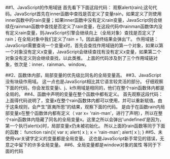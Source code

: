 ##1、JavaScript的作用域链
    首先看下下面这段代码：
    <script type="text/javascript">
        var rain = 1;
        function rainman(){
            var man = 2;
            function inner(){
                var innerVar = 4;
                alert(rain);
            }
            inner();    //调用inner函数
        }
        rainman();    //调用rainman函数
    </script>
    观察alert(rain);这句代码。JavaScript首先在inner函数中查找是否定义了变量rain，如果定义了则使用inner函数中的rain变量；如果inner函数中没有定义rain变量，JavaScript则会继续在rainman函数中查找是否定义了rain变量，在这段代码中rainman函数体内没有定义rain变量，则JavaScript引擎会继续向上（全局对象）查找是否定义了rain；在全局对象中我们定义了rain = 1，因此最终结果会弹出'1'。
    作用域链：JavaScript需要查询一个变量x时，首先会查找作用域链的第一个对象，如果以第一个对象没有定义x变量，JavaScript会继续查找有没有定义x变量，如果第二个对象没有定义则会继续查找，以此类推。
    上面的代码涉及到了三个作用域链对象，依次是：inner、rainman、window。

##2、函数体内部，局部变量的优先级比同名的全局变量高。
    <script type="text/javascript">
        var rain = 1;    //定义全局变量 rain
        function check(){
            var rain = 100;    //定义局部变量rain
            alert( rain );       //这里会弹出 100
        }
        check();
        alert( rain );    //这里会弹出1
    </script>
##3、JavaScript没有块级作用域。
    这一点也是JavaScript相比其它语言较灵活的部分。
    仔细观察下面的代码，你会发现变量i、j、k作用域是相同的，他们在整个rain函数体内都是全局的。
    <script type="text/javascript">
        function rainman(){
            // rainman函数体内存在三个局部变量 i j k
            var i = 0;
            if ( 1 ) {
                var j = 0;
                for(var k = 0; k < 3; k++) {
                    alert( k );    //分别弹出 0 1 2
                }
                alert( k );        //弹出3
            }
            alert( j );            //弹出0
        }
    </script>
##4、函数中声明的变量在整个函数中都有定义。
    首先观察这段代码：
        <script type="text/javascript">
            function rain(){
                var x = 1;
                function man(){
                    x = 100;
                }
                man();        //调用man
                alert( x );    //这里会弹出 100
            }
            rain();    //调用rain
        </script>
    上面得代码说明了，变量x在整个rain函数体内都可以使用，并可以重新赋值。由于这条规则，会产生“匪夷所思”的结果，观察下面的代码。
    <script type="text/javascript">
        var x = 1;
        function rain(){
            alert( x );        //弹出 'undefined'，而不是1
            var x = 'rain-man';
            alert( x );        //弹出 'rain-man'
        }
        rain();
    </script>
    是由于在函数rain内局部变量x在整个函数体内都有定义（ var x= 'rain-man'，进行了声明），所以在整个rain函数体内隐藏了同名的全局变量x。这里之所以会弹出'undefined'是因为，第一个执行alert(x)时，局部变量x仍未被初始化。
    所以上面的rain函数等同于下面的函数：
    function rain(){
        var x;
        alert( x );
        x = 'rain-man';
        alert( x );
    }
##5、未使用var关键字定义的变量都是全局变量。
    <script type="text/javascript">
        function rain(){
            x = 100;    //声明了全局变量x并进行赋值
        }
        rain();
        alert( x );    //会弹出100
    </script>
    这也是JavaScript新手常见的错误，无意之中留下的许多全局变量。
##6、全局变量都是window对象的属性
    <script type="text/javascript">
        var x = 100 ;
        alert( window.x );//弹出100
        alert(x);
    </script>
    等同于下面的代码
    <script type="text/javascript">
        window.x = 100;
        alert( window.x );
        alert(x)
    </script>